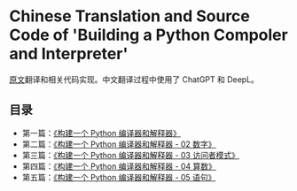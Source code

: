 # Chinese Translation and Source Code of 'Building a Python Compoler and Interpreter'

[原文](https://mathspp.com/blog/tag:bpci)翻译和相关代码实现。中文翻译过程中使用了 ChatGPT 和 DeepL。

## 目录

- 第一篇：[《构建一个 Python 编译器和解释器》](./translations/01.md)
- 第二篇：[《构建一个 Python 编译器和解释器 - 02 数字》](./translations/02.md)
- 第三篇：[《构建一个 Python 编译器和解释器 - 03 访问者模式》](./translations/03.md)
- 第四篇：[《构建一个 Python 编译器和解释器 - 04 算数》](./translations/04.md)
- 第五篇：[《构建一个 Python 编译器和解释器 - 05 语句》](./translations/05.md)
